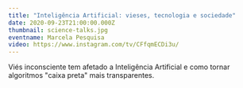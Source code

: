 ```yaml
---
title: "Inteligência Artificial: vieses, tecnologia e sociedade"
date: 2020-09-23T21:00:00.000Z
thumbnail: science-talks.jpg
eventname: Marcela Pesquisa
video: https://www.instagram.com/tv/CFfqmECDi3u/
---
```

Viés inconsciente tem afetado a Inteligência Artificial e como tornar algoritmos "caixa preta" mais transparentes.